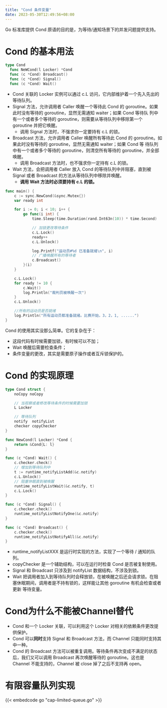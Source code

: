 ```yaml
---
title: "Cond 条件变量"
date: 2023-05-30T12:49:56+08:00
---
```


Go 标准库提供 Cond 原语的目的是，为等待/通知场景下的并发问题提供支持。

# Cond 的基本用法

```go
type Cond
  func NeWCond(l Locker) *Cond
  func (c *Cond) Broadcast()
  func (c *Cond) Signal()
  func (c *Cond) Wait()
```

- Cond 关联的 Locker 实例可以通过 c.L 访问，它内部维护着一个先入先出的等待队列。
- Signal 方法，允许调用者 Caller 唤醒一个等待此 Cond 的 goroutine。如果此时没有等待的 goroutine，显然无需通知 waiter；如果 Cond 等待队
  列中有一个或者多个等待的 goroutine，则需要从等待队列中移除第一个 goroutine 并把它唤醒。
  - 调用 Signal 方法时，不强求你一定要持有 c.L 的锁。
- Broadcast 方法，允许调用者 Caller 唤醒所有等待此 Cond 的 goroutine。如果此时没有等待的 goroutine，显然无需通知 waiter；如果 Cond 等
  待队列中有一个或者多个等待的 goroutine，则清空所有等待的 goroutine，并全部唤醒。
  - 调用 Broadcast 方法时，也不强求你一定持有 c.L 的锁。
- Wait 方法，会把调用者 Caller 放入 Cond 的等待队列中并阻塞，直到被 Signal 或者 Broadcast 的方法从等待队列中移除并唤醒。
  - **调用 Wait 方法时必须要持有 c.L 的锁。**

```go
func main() {
    c := sync.NewCond(&sync.Mutex{})
    var ready int

    for i := 0; i < 10; i++ {
        go func(i int) {
            time.Sleep(time.Duration(rand.Int63n(10)) * time.Second)

            // 加锁更改等待条件
            c.L.Lock()
            ready++
            c.L.Unlock()

            log.Printf("运动员#%d 已准备就绪\n", i)
            // 广播唤醒所有的等待者
            c.Broadcast()
        }(i)
    }

    c.L.Lock()
    for ready != 10 {
        c.Wait()
        log.Println("裁判员被唤醒一次")
    }
    c.L.Unlock()

    //所有的运动员是否就绪
    log.Println("所有运动员都准备就绪。比赛开始，3，2，1, ......")
}
```

Cond 的使用其实没那么简单。它的复杂在于：

- 这段代码有时候需要加锁，有时候可以不加；
- Wait 唤醒后需要检查条件；
- 条件变量的更改，其实是需要原子操作或者互斥锁保护的。

# Cond 的实现原理

```go
type Cond struct {
    noCopy noCopy

    // 当观察或者修改等待条件的时候需要加锁
    L Locker

    // 等待队列
    notify  notifyList
    checker copyChecker
}

func NewCond(l Locker) *Cond {
    return &Cond{L: l}
}

func (c *Cond) Wait() {
    c.checker.check()
    // 增加到等待队列中
    t := runtime_notifyListAdd(&c.notify)
    c.L.Unlock()
    // 阻塞休眠直到被唤醒
    runtime_notifyListWait(&c.notify, t)
    c.L.Lock()
}

func (c *Cond) Signal() {
    c.checker.check()
    runtime_notifyListNotifyOne(&c.notify)
}

func (c *Cond) Broadcast() {
    c.checker.check()
    runtime_notifyListNotifyAll(&c.notify)
}
```

- runtime_notifyListXXX 是运行时实现的方法，实现了一个等待 / 通知的队列。
- copyChecker 是一个辅助结构，可以在运行时检查 Cond 是否被复制使用。
- Signal 和 Broadcast 只涉及到 notifyList 数据结构，不涉及到锁。
- Wait 把调用者加入到等待队列时会释放锁，在被唤醒之后还会请求锁。在阻塞休眠期间，调用者是不持有锁的，这样能让其他 goroutine 有机会检查或者更新
  等待变量。

# Cond为什么不能被Channel替代

- Cond 和一个 Locker 关联，可以利用这个 Locker 对相关的依赖条件更改提供保护。
- Cond 可以**同时**支持 Signal 和 Broadcast 方法，而 Channel 只能同时支持其中一种。
- Cond 的 Broadcast 方法可以被重复调用。等待条件再次变成不满足的状态后，我们又可以调用 Broadcast 再次唤醒等待的 goroutine。这也是
  Channel 不能支持的，Channel 被 close 掉了之后不支持再 open。

# 有限容量队列实现

{{< embedcode go "cap-limited-queue.go" >}}
